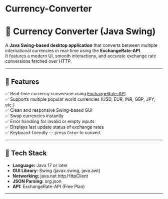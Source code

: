 # Currency-Converter

# 💱 Currency Converter (Java Swing)

A **Java Swing-based desktop application** that converts between multiple international currencies in real-time using the **ExchangeRate-API**.  
It features a modern UI, smooth interactions, and accurate exchange rate conversions fetched over HTTP.

---

## 🚀 Features

✅ Real-time currency conversion using [ExchangeRate-API](https://api.exchangerate-api.com/)  
✅ Supports multiple popular world currencies (USD, EUR, INR, GBP, JPY, etc.)  
✅ Clean and responsive Swing-based GUI  
✅ Swap currencies instantly  
✅ Error handling for invalid or empty inputs  
✅ Displays last update status of exchange rates  
✅ Keyboard-friendly — press `Enter` to convert  

---

## 🧠 Tech Stack

- **Language:** Java 17 or later  
- **GUI Library:** Swing (javax.swing, java.awt)  
- **Networking:** java.net.http.HttpClient  
- **JSON Parsing:** org.json  
- **API:** ExchangeRate-API (Free Plan)

---

